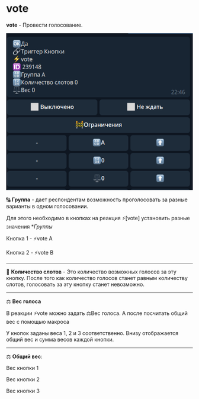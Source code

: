 # vote
**vote** - Провести голосование.

![](./1.png)



🔠  **Группа** - дает респондентам возможность проголосовать за разные варианты в одном голосовании.

Для этого необходимо в кнопках на реакция ⚡️[vote] установить разные значения **Группы*

Кнопка 1 - ⚡️vote A

Кнопка 2 - ⚡️vote B

____________________________

🔢  **Количество слотов** - Это количество возможных голосов за эту кнопку. После того как количество голосов станет равным количеству слотов, голосовать за эту кнопку станет невозможно.

____________________________

⚖️ **Вес голоса**

В реакции ⚡️vote можно задать ⚖️Вес голоса. А после посчитать общий вес с помощью макроса

У кнопок заданы веса 1, 2 и 3 соответственно. Внизу отображается общий вес и сумма весов каждой кнопки.

____________________________

⚖️ **Общий вес**: 

Вес кнопки 1  

Вес кнопки 2  

Вес кнопки 3 





